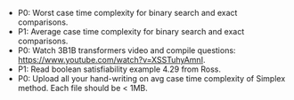 - P0: Worst case time complexity for binary search and exact comparisons.
- P1: Average case time complexity for binary search and exact comparisons.
- P0: Watch 3B1B transformers video and compile questions: https://www.youtube.com/watch?v=XSSTuhyAmnI.
- P1: Read boolean satisfiability example 4.29 from Ross.
- P0: Upload all your hand-writing on avg case time complexity of Simplex method. Each file should be < 1MB.